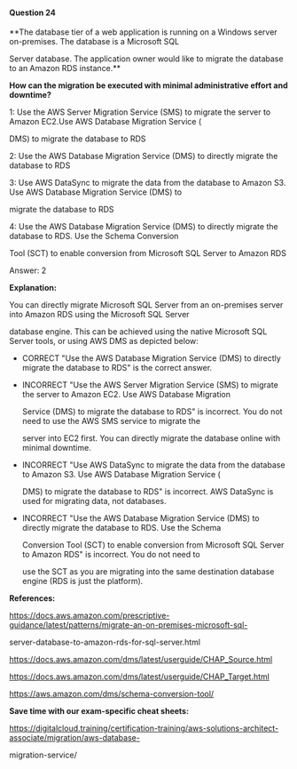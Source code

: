 #### Question  24


**The database tier of a web application is running on a Windows server on-premises. The database is a Microsoft SQL

Server database. The application owner would like to migrate the database to an Amazon RDS instance.**


**How can the migration be executed with minimal administrative effort and downtime?**


1: Use the AWS Server Migration Service (SMS) to migrate the server to Amazon EC2.Use AWS Database Migration Service (

DMS) to migrate the database to RDS


2: Use the AWS Database Migration Service (DMS) to directly migrate the database to RDS


3: Use AWS DataSync to migrate the data from the database to Amazon S3. Use AWS Database Migration Service (DMS) to

migrate the database to RDS


4: Use the AWS Database Migration Service (DMS) to directly migrate the database to RDS. Use the Schema Conversion

Tool (SCT) to enable conversion from Microsoft SQL Server to Amazon RDS


Answer: 2


**Explanation:**


You can directly migrate Microsoft SQL Server from an on-premises server into Amazon RDS using the Microsoft SQL Server

database engine. This can be achieved using the native Microsoft SQL Server tools, or using AWS DMS as depicted below:


- CORRECT "Use the AWS Database Migration Service (DMS) to directly migrate the database to RDS" is the correct answer.


- INCORRECT "Use the AWS Server Migration Service (SMS) to migrate the server to Amazon EC2. Use AWS Database Migration

  Service (DMS) to migrate the database to RDS" is incorrect. You do not need to use the AWS SMS service to migrate the

  server into EC2 first. You can directly migrate the database online with minimal downtime.


- INCORRECT "Use AWS DataSync to migrate the data from the database to Amazon S3. Use AWS Database Migration Service (

  DMS) to migrate the database to RDS" is incorrect. AWS DataSync is used for migrating data, not databases.


- INCORRECT "Use the AWS Database Migration Service (DMS) to directly migrate the database to RDS. Use the Schema

  Conversion Tool (SCT) to enable conversion from Microsoft SQL Server to Amazon RDS" is incorrect. You do not need to

  use the SCT as you are migrating into the same destination database engine (RDS is just the platform).


**References:**


https://docs.aws.amazon.com/prescriptive-guidance/latest/patterns/migrate-an-on-premises-microsoft-sql-

server-database-to-amazon-rds-for-sql-server.html


https://docs.aws.amazon.com/dms/latest/userguide/CHAP_Source.html


https://docs.aws.amazon.com/dms/latest/userguide/CHAP_Target.html


https://aws.amazon.com/dms/schema-conversion-tool/


**Save time with our exam-specific cheat sheets:**


https://digitalcloud.training/certification-training/aws-solutions-architect-associate/migration/aws-database-

migration-service/

